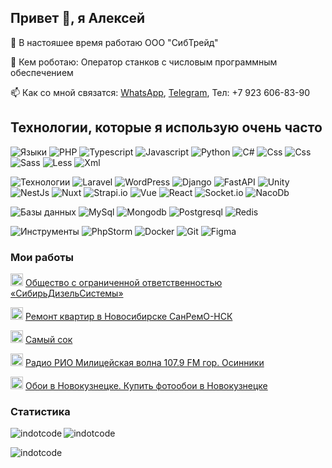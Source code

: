 ## Привет 👋, я Алексей

🔭 В настояшее время работаю ООО "CибТрейд"

🔭 Кем роботаю: Оператор станков с числовым программным обеспечением

📫 Как со мной связатся: [WhatsApp](https://api.whatsapp.com/send/?phone=79236068390), [Telegram](https://t.me/alex1705s),  Тел: +7 923 606-83-90

## Технологии, которые я использую очень часто

![Языки](https://img.shields.io/static/v1?label=&message=Языки:&color=00FF00&style=flat-square)
![PHP](https://img.shields.io/static/v1?logo=php&label=&message=PHP&color=fff&logoColor=000&style=flat-square&link=)
![Typescript](https://img.shields.io/static/v1?logo=TypeScript&label=&message=TypeScript&color=fff&logoColor=000&style=flat-square&link=)
![Javascript](https://img.shields.io/static/v1?logo=JavaScript&label=&message=JavaScript&color=fff&logoColor=000&style=flat-square&link=)
![Python](https://img.shields.io/static/v1?logo=python&label=&message=Python&color=fff&logoColor=000&style=flat-square&link=)
![C#](https://img.shields.io/static/v1?logo=sharp&label=&message=C&nbsp;Sharp&color=fff&logoColor=000&style=flat-square&link=)
![Css](https://img.shields.io/static/v1?logo=css&label=&message=Css&color=fff&logoColor=000&style=flat-square&link=)
![Css](https://img.shields.io/static/v1?logo=css&label=&message=Css&color=fff&logoColor=000&style=flat-square&link=)
![Sass](https://img.shields.io/static/v1?logo=sass&label=&message=Sass&color=fff&logoColor=000&style=flat-square&link=)
![Less](https://img.shields.io/static/v1?logo=less&label=&message=Less&color=fff&logoColor=000&style=flat-square&link=)
![Xml](https://img.shields.io/static/v1?logo=xml&label=&message=Xml&color=fff&logoColor=000&style=flat-square&link=)

![Технологии](https://img.shields.io/static/v1?label=&message=Технологии:&color=4169E1&style=flat-square)
![Laravel](https://img.shields.io/static/v1?logo=laravel&label=&message=Laravel&color=fff&logoColor=000&style=flat-square&link=)
![WordPress](https://img.shields.io/static/v1?logo=wordpress&label=&message=WordPress&color=fff&logoColor=000&style=flat-square&link=)
![Django](https://img.shields.io/static/v1?logo=django&label=&message=Django&color=fff&logoColor=000&style=flat-square&link=)
![FastAPI](https://img.shields.io/static/v1?logo=FastAPI&label=&message=FastAPI&color=fff&logoColor=000&style=flat-square&link=)
![Unity](https://img.shields.io/static/v1?logo=Unity&label=&message=Unity&color=fff&logoColor=000&style=flat-square&link=)
![NestJs](https://img.shields.io/static/v1?logo=nestjs&label=&message=NestJs&color=fff&logoColor=000&style=flat-square&link=)
![Nuxt](https://img.shields.io/static/v1?logo=nuxt&label=&message=Nuxt&color=fff&logoColor=000&style=flat-square&link=)
![Strapi.io](https://img.shields.io/static/v1?logo=strapi&label=&message=Strapi&color=fff&logoColor=000&style=flat-square&link=)
![Vue](https://img.shields.io/static/v1?logo=vue.js&label=&message=Vue&color=fff&logoColor=000&style=flat-square&link=)
![React](https://img.shields.io/static/v1?logo=react&label=&message=React&color=fff&logoColor=000&style=flat-square&link=)
![Socket.io](https://img.shields.io/static/v1?logo=socket&label=&message=Socket.io&color=fff&logoColor=000&style=flat-square&link=)
![NacoDb](https://img.shields.io/static/v1?logo=NacoDb&label=&message=NacoDb&color=fff&logoColor=000&style=flat-square&link=)

![Базы данных](https://img.shields.io/static/v1?label=&message=Базы&nbsp;данных:&color=800080&style=flat-square)
![MySql](https://img.shields.io/static/v1?logo=mysql&label=&message=MySql&color=fff&logoColor=000&style=flat-square&link=)
![Mongodb](https://img.shields.io/static/v1?logo=Mongodb&label=&message=Mongodb&color=fff&logoColor=000&style=flat-square&link=)
![Postgresql](https://img.shields.io/static/v1?logo=Postgresql&label=&message=Postgresql&color=fff&logoColor=000&style=flat-square&link=)
![Redis](https://img.shields.io/static/v1?logo=Redis&label=&message=Redis&color=fff&logoColor=000&style=flat-square&link=)

![Инструменты](https://img.shields.io/static/v1?label=&message=Инструменты:&color=800000&style=flat-square)
![PhpStorm](https://img.shields.io/static/v1?logo=phpstorm&label=&message=PhpStorm&color=fff&logoColor=000&style=flat-square)
![Docker](https://img.shields.io/static/v1?logo=docker&label=&message=Docker&color=fff&logoColor=000&style=flat-square)
![Git](https://img.shields.io/static/v1?logo=git&label=&message=Git&color=fff&logoColor=000&style=flat-square)
![Figma](https://img.shields.io/static/v1?logo=Figma&label=&message=Figma&color=fff&logoColor=000&style=flat-square)

### Мои работы

<img src="https://sibirdizelsystems.ru/favicon.svg" width="20px" alt="Общество с ограниченной ответственностью «СибирьДизельСистемы»" /> [Общество с ограниченной ответственностью «СибирьДизельСистемы»](https://sibirdizelsystems.ru)

<img src="https://sanremo-nsk.ru/favicon.svg" width="20px" alt="Ремонт квартир в Новосибирске СанРемО-НСК" /> [Ремонт квартир в Новосибирске СанРемО-НСК](https://sanremo-nsk.ru)

<img src="https://soktur.ru/img/logoRed.svg" width="20px" alt="Самый сок" /> [Самый сок](https://sibirdizelsystems.ru)

<img src="https://radiorio.ru/favicon.svg" width="20px" alt="Радио РИО Милицейская волна 107.9 FM гор. Осинники" /> [Радио РИО Милицейская волна 107.9 FM гор. Осинники](https://radiorio.ru)

<img src="https://oboink.ru/wp-content/themes/oboi-new/assets/img/logo-m.svg" width="20px" alt="Обои в Новокузнецке. Купить фотообои в Новокузнецке" /> [Обои в Новокузнецке. Купить фотообои в Новокузнецке](https://oboink.ru)


### Статистика

<p><img align="left" src="https://github-readme-stats.vercel.app/api/top-langs?username=indotcode&show_icons=true&locale=en&layout=compact" alt="indotcode" /></p>

<p><img align="center" src="https://github-readme-stats.vercel.app/api?username=indotcode&show_icons=true&locale=en" alt="indotcode" /></p>

<p><img align="center" src="https://github-readme-streak-stats.herokuapp.com/?user=indotcode" alt="indotcode" /></p>


